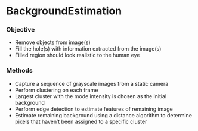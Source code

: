 # BackgroundEstimation

### Objective
- Remove objects from image(s)
- Fill the hole(s) with information extracted from the image(s)
- Filled region should look realistic to the human eye

### Methods
- Capture a sequence of grayscale images from a static camera
- Perform clustering on each frame
- Largest cluster with the mode intensity is chosen as the initial background
- Perform edge detection to estimate features of remaining image
- Estimate remaining background using a distance algorithm to determine pixels that haven’t been assigned to a specific cluster

